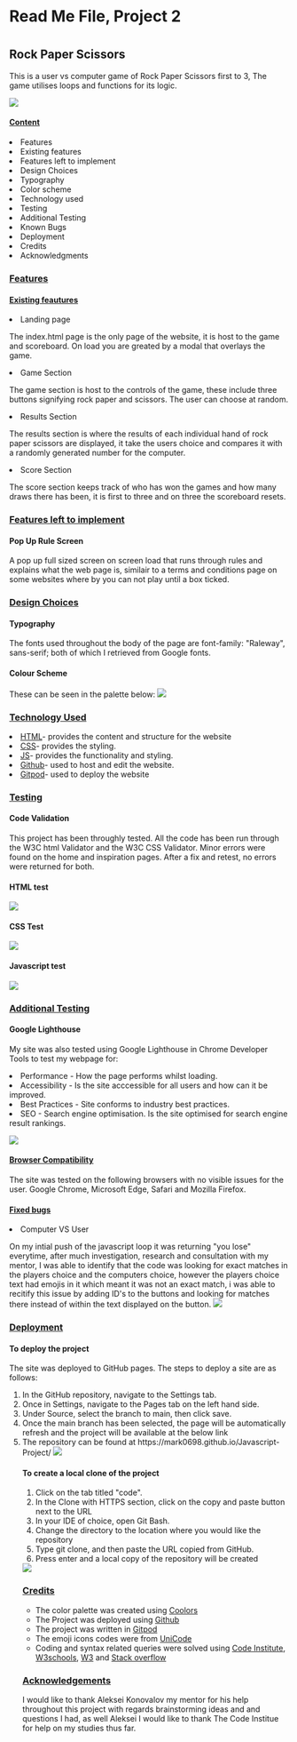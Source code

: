 <h1>Read Me File, Project 2<h1>
<h2>Rock Paper Scissors</h2>

<p>This is a user vs computer game of Rock Paper Scissors first to 3, The game utilises loops and functions for its logic.</p>
<img src= "assets/images/documentation/mock.png">
<h4><u>Content</u></h4>
<li>Features</ul>
<li>Existing features
<li>Features left to implement
<li>Design Choices
<li>Typography</li>
<li>Color scheme</li>
<li>Technology used</li>
<li>Testing</li>
<li>Additional Testing</li>
<li>Known Bugs</li>
<li>Deployment</li>
<li>Credits</li>
<li>Acknowledgments</li>

<h3><u>Features</u></h3>
<h4><u>Existing feautures</u></h4>
<li>Landing page</li>
<p>The index.html page is the only page of the website, it is host to the game and scoreboard. On load you are greated by a modal that overlays the game.
<li>Game Section</li>
<p>The game section is host to the controls of the game, these include three buttons signifying rock paper and scissors. The user can choose at random.
<li>Results Section</li>
<p>The results section is where the results of each individual hand of rock paper scissors are displayed, it take the users choice and compares it with a randomly generated number for the computer.
<li>Score Section</li>
<p>The score section keeps track of who has won the games and how many draws there has been, it is first to three and on three the scoreboard resets.

<h3><u>Features left to implement </u></h3>
<h4>Pop Up Rule Screen</h4>
<p>A pop up full sized screen on screen load that runs through rules and explains what the web page is, similair to a terms and conditions page on some websites where by you can not play until a box ticked.

<h3><u>Design Choices</u></h3>
<h4>Typography</h4>
The fonts used throughout the body of the page are font-family: "Raleway", sans-serif; both of which I retrieved from Google fonts.
<h4>Colour Scheme</h4>
<p>These can be seen in the palette below:
<img src="assets/images/documentation/JS pallette.png">

<h3><u>Technology Used</u></h3>
<li><a href="https://en.wikipedia.org/wiki/HTML">HTML</a>- provides the content and structure for the website</li>
<li><a href="https://en.wikipedia.org/wiki/CSS">CSS</a>- provides the styling.</li>
<li><a href="https://en.wikipedia.org/wiki/JavaScript">JS</a>- provides the functionality and styling.</li>
<li><a href="https://github.com/">Github</a>- used to host and edit the website.</li>
<li><a href="https://www.gitpod.io/">Gitpod</a>- used to deploy the website</li>

<h3><u>Testing</u></h3>
<h4>Code Validation</h4>
<p>This project has been throughly tested. All the code has been run through the W3C html Validator and the W3C CSS Validator. Minor errors were found on the home and inspiration pages. After a fix and retest, no errors were returned for both.
<h4>HTML test</h4>
<img src="assets/images/documentation/htmlTest.png">
<h4>CSS Test</h4>
<img src="assets/images/documentation/css.png">
<h4>Javascript test</h4>
<img src="assets/images/documentation/js.png">

<h3><u>Additional Testing</u></h3>
<h4>Google Lighthouse</h4>
<p>My site was also tested using Google Lighthouse in Chrome Developer Tools to test my webpage for:

<li>Performance - How the page performs whilst loading.</li>
<li>Accessibility - Is the site acccessible for all users and how can it be improved.</li>
<li>Best Practices - Site conforms to industry best practices.</li>
<li>SEO - Search engine optimisation. Is the site optimised for search engine result rankings.</li></p>
<img src="assets/images/documentation/lighthouse.png">

<h4><u>Browser Compatibility</u></h4>
<p>The site was tested on the following browsers with no visible issues for the user. Google Chrome, Microsoft Edge, Safari and Mozilla Firefox.</p>

<h4><u>Fixed bugs</u></h4>
<li>Computer VS User</li>
<p> On my intial push of the javascript loop it was returning "you lose" everytime, after much investigation, research and consultation with my mentor, I was able to identify that the code was looking for exact matches in the players choice and the computers choice, however the players choice text had emojis in it which meant it was not an exact match, i was able to recitify this issue by adding ID's to the buttons and looking for matches there instead of within the text displayed on the button.
<img src="assets/images/documentation/buttonid.png">

<h3><u>Deployment</u></h3>
<h4>To deploy the project</h4>
<p>The site was deployed to GitHub pages. The steps to deploy a site are as follows:
<ol>
<li>In the GitHub repository, navigate to the Settings tab.</li>
<li>Once in Settings, navigate to the Pages tab on the left hand side.</li>
<li>Under Source, select the branch to main, then click save.</li>
<li>Once the main branch has been selected, the page will be automatically refresh and the project will be available at the below link </li>
<li>The repository can be found at <a>https://mark0698.github.io/Javascript-Project/</a>
<img src="assets/images/documentation/pages.png">

<h4>To create a local clone of the project</h4>
<ol>
<li>Click on the tab titled "code".</li>
<li>In the Clone with HTTPS section, click on the copy and paste button next to the URL</li>
<li>In your IDE of choice, open Git Bash.</li>
<li>Change the directory to the location where you would like the repository</li>
<li>Type git clone, and then paste the URL copied from GitHub.</li>
<li>Press enter and a local copy of the repository will be created</li>
</ol>
<img src="assets/images/documentation/clone.png">

<h3><u>Credits</u></h3>
<ul>
<li>The color palette was created using <a href="https://coolors.co">Coolors</a></li>
<li>The Project was deployed using <a href="https://github.com/">Github</a></li>
<li>The project was written in <a href="https://www.gitpod.io/">Gitpod</a></li>
<li>The emoji icons codes were from <a href="http://unicode.org/emoji/charts/full-emoji-list.html">UniCode</a></li>
<li>Coding and syntax related queries were solved using <a href="https://codeinstitute.net/ie/">Code Institute</a>, <a href="https://www.w3schools.com/">W3schools</a>, <a href="https://www.w3.org/">W3</a> and <a href="https://stackoverflow.com/">Stack overflow</a></li>
</ul>


<h3><u>Acknowledgements</u></h3>
<p>I would like to thank Aleksei Konovalov my mentor for his help throughout this project with regards brainstorming ideas and and questions I had, as well Aleksei I would like to thank The Code Institue for help on my studies thus far.</p>
